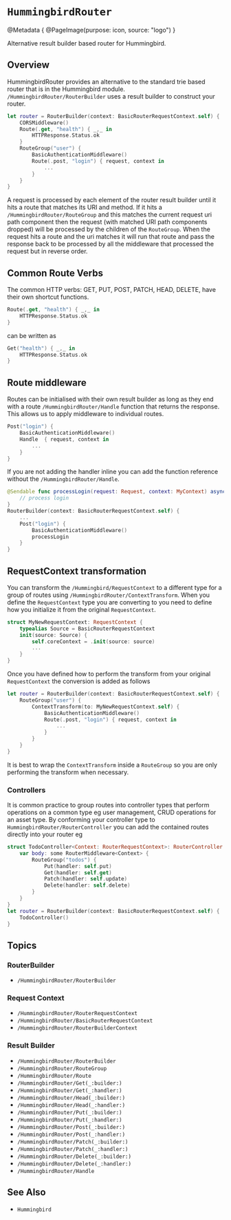 # ``HummingbirdRouter``

@Metadata {
    @PageImage(purpose: icon, source: "logo")
}

Alternative result builder based router for Hummingbird. 

## Overview

HummingbirdRouter provides an alternative to the standard trie based router that is in the Hummingbird module. ``/HummingbirdRouter/RouterBuilder`` uses a result builder to construct your router.

```swift
let router = RouterBuilder(context: BasicRouterRequestContext.self) {
    CORSMiddleware()
    Route(.get, "health") { _,_ in
        HTTPResponse.Status.ok
    }
    RouteGroup("user") {
        BasicAuthenticationMiddleware()
        Route(.post, "login") { request, context in
            ...
        }
    }
}
```

A request is processed by each element of the router result builder until it hits a route that matches its URI and method. If it hits a ``/HummingbirdRouter/RouteGroup`` and this matches the current request uri path component then the request (with matched URI path components dropped) will be processed by the children of the `RouteGroup`. When the request hits a route and the uri matches it will run that route and pass the response back to be processed by all the middleware that processed the request but in reverse order.

## Common Route Verbs

The common HTTP verbs: GET, PUT, POST, PATCH, HEAD, DELETE, have their own shortcut functions.

```swift
Route(.get, "health") { _,_ in
    HTTPResponse.Status.ok
}
```
can be written as
```swift
Get("health") { _,_ in
    HTTPResponse.Status.ok
}
```

## Route middleware

Routes can be initialised with their own result builder as long as they end with a route ``/HummingbirdRouter/Handle`` function that returns the response. This allows us to apply middleware to individual routes. 

```swift
Post("login") {
    BasicAuthenticationMiddleware()
    Handle  { request, context in
        ...
    }
}
```

If you are not adding the handler inline you can add the function reference without the ``/HummingbirdRouter/Handle``.  

```swift
@Sendable func processLogin(request: Request, context: MyContext) async throws -> Response {
    // process login
}
RouterBuilder(context: BasicRouterRequestContext.self) {
    ...
    Post("login") {
        BasicAuthenticationMiddleware()
        processLogin
    }
}
```

## RequestContext transformation

You can transform the ``/Hummingbird/RequestContext`` to a different type for a group of routes using ``/HummingbirdRouter/ContextTransform``. When you define the `RequestContext` type you are converting to you need to define how you initialize it from the original `RequestContext`.

```swift
struct MyNewRequestContext: RequestContext {
    typealias Source = BasicRouterRequestContext
    init(source: Source) {
        self.coreContext = .init(source: source)
        ...
    }
}
```
Once you have defined how to perform the transform from your original `RequestContext` the conversion is added as follows

```swift
let router = RouterBuilder(context: BasicRouterRequestContext.self) {
    RouteGroup("user") {
        ContextTransform(to: MyNewRequestContext.self) {
            BasicAuthenticationMiddleware()
            Route(.post, "login") { request, context in
                ...
            }
        }
    }
}
```
It is best to wrap the `ContextTransform` inside a `RouteGroup` so you are only performing the transform when necessary.

### Controllers

It is common practice to group routes into controller types that perform operations on a common type eg user management, CRUD operations for an asset type. By conforming your controller type to ``HummingbirdRouter/RouterController`` you can add the contained routes directly into your router eg

```swift
struct TodoController<Context: RouterRequestContext>: RouterController {
    var body: some RouterMiddleware<Context> {
        RouteGroup("todos") {
            Put(handler: self.put)
            Get(handler: self.get)
            Patch(handler: self.update)
            Delete(handler: self.delete)
        }
    }
}
let router = RouterBuilder(context: BasicRouterRequestContext.self) {
    TodoController()
}
```

## Topics

### RouterBuilder

- ``/HummingbirdRouter/RouterBuilder``

### Request Context

- ``/HummingbirdRouter/RouterRequestContext``
- ``/HummingbirdRouter/BasicRouterRequestContext``
- ``/HummingbirdRouter/RouterBuilderContext``

### Result Builder

- ``/HummingbirdRouter/RouterBuilder``
- ``/HummingbirdRouter/RouteGroup``
- ``/HummingbirdRouter/Route``
- ``/HummingbirdRouter/Get(_:builder:)``
- ``/HummingbirdRouter/Get(_:handler:)``
- ``/HummingbirdRouter/Head(_:builder:)``
- ``/HummingbirdRouter/Head(_:handler:)``
- ``/HummingbirdRouter/Put(_:builder:)``
- ``/HummingbirdRouter/Put(_:handler:)``
- ``/HummingbirdRouter/Post(_:builder:)``
- ``/HummingbirdRouter/Post(_:handler:)``
- ``/HummingbirdRouter/Patch(_:builder:)``
- ``/HummingbirdRouter/Patch(_:handler:)``
- ``/HummingbirdRouter/Delete(_:builder:)``
- ``/HummingbirdRouter/Delete(_:handler:)``
- ``/HummingbirdRouter/Handle``

## See Also

- ``Hummingbird``
